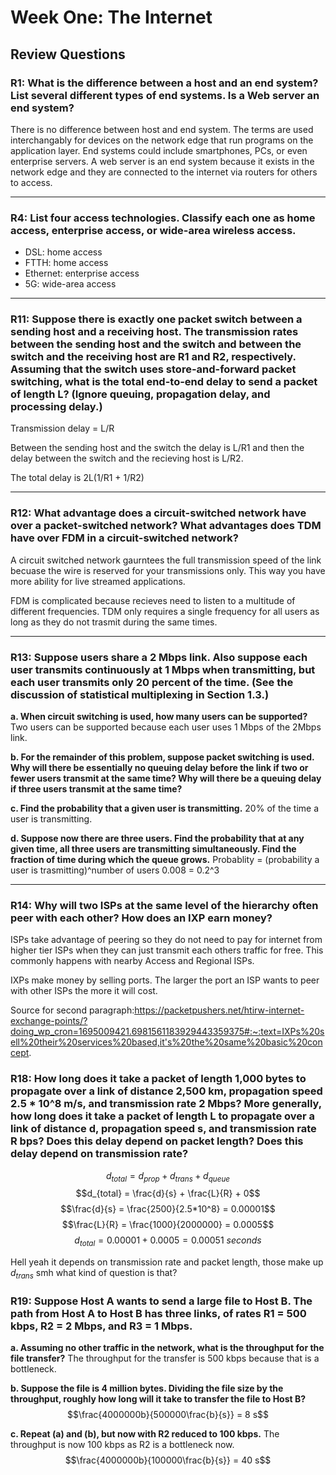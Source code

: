 # Week One: The Internet

## Review Questions

### R1: What is the difference between a host and an end system? List several different types of end systems. Is a Web server an end system?
There is no difference between host and end system. The terms are used interchangably for devices on the network edge that run programs on the application layer. End systems could include smartphones, PCs, or even enterprise servers. A web server is an end system because it exists in the network edge and they are connected to the internet via routers for others to access.
***

### R4: List four access technologies. Classify each one as home access, enterprise access, or wide-area wireless access.

- DSL: home access 
- FTTH: home access
- Ethernet: enterprise access
- 5G: wide-area access
***

### R11: Suppose there is exactly one packet switch between a sending host and a receiving host. The transmission rates between the sending host and the switch and between the switch and the receiving host are R1 and R2, respectively. Assuming that the switch uses store-and-forward packet switching, what is the total end-to-end delay to send a packet of length L? (Ignore queuing, propagation delay, and processing delay.)

Transmission delay = L/R

Between the sending host and the switch the delay is L/R1 and then the delay between the switch and the recieving host is L/R2. 

The total delay is 2L(1/R1 + 1/R2)
***

### R12: What advantage does a circuit-switched network have over a packet-switched network? What advantages does TDM have over FDM in a circuit-switched network?

A circuit switched network gaurntees the full transmission speed of the link becuase the wire is reserved for your transmissions only. This way you have more ability for live streamed applications.

FDM is complicated because recieves need to listen to a multitude of different frequencies. TDM only requires a single frequency for all users as long as they do not trasmit during the same times.
***

### R13: Suppose users share a 2 Mbps link. Also suppose each user transmits continuously at 1 Mbps when transmitting, but each user transmits only 20 percent of the time. (See the discussion of statistical multiplexing in Section 1.3.)

**a. When circuit switching is used, how many users can be supported?**
Two users can be supported because each user uses 1 Mbps of the 2Mbps link.

**b. For the remainder of this problem, suppose packet switching is used. Why will there be essentially no queuing delay before the link if two or fewer users transmit at the same time? Why will there be a queuing delay if three users transmit at the same time?**

**c. Find the probability that a given user is transmitting.**
20% of the time a user is transmitting.

**d. Suppose now there are three users. Find the probability that at any given time, all three users are transmitting simultaneously. Find the fraction of time during which the queue grows.**
Probablity = (probability a user is trasmitting)^number of users
0.008 = 0.2^3
***

### R14: Why will two ISPs at the same level of the hierarchy often peer with each other? How does an IXP earn money?
ISPs take advantage of peering so they do not need to pay for internet from higher tier ISPs when they can just transmit each others traffic for free. This commonly happens with nearby Access and Regional ISPs.

IXPs make money by selling ports. The larger the port an ISP wants to peer with other ISPs the more it will cost.

Source for second paragraph:https://packetpushers.net/htirw-internet-exchange-points/?doing_wp_cron=1695009421.6981561183929443359375#:~:text=IXPs%20sell%20their%20services%20based,it's%20the%20same%20basic%20concept.

### R18: How long does it take a packet of length 1,000 bytes to propagate over a link of distance 2,500 km, propagation speed 2.5 * 10^8 m/s, and transmission rate 2 Mbps? More generally, how long does it take a packet of length L to propagate over a link of distance d, propagation speed s, and transmission rate R bps? Does this delay depend on packet length? Does this delay depend on transmission rate?

$$d_{total} = d_{prop} + d_{trans} + d_{queue}$$
$$d_{total} = \frac{d}{s} + \frac{L}{R} + 0$$
$$\frac{d}{s} = \frac{2500}{2.5*10^8} = 0.00001$$
$$\frac{L}{R} = \frac{1000}{2000000} = 0.0005$$
$$d_{total} = 0.00001 + 0.0005 = 0.00051\ seconds$$

Hell yeah it depends on transmission rate and packet length, those make up $d_{trans}$ smh what kind of question is that?


### R19: Suppose Host A wants to send a large file to Host B. The path from Host A to Host B has three links, of rates R1 = 500 kbps, R2 = 2 Mbps, and R3 = 1 Mbps.

**a. Assuming no other traffic in the network, what is the throughput for the file transfer?**
The throughput for the transfer is 500 kbps because that is a bottleneck.

**b. Suppose the file is 4 million bytes. Dividing the file size by the throughput, roughly how long will it take to transfer the file to Host B?**
$$\frac{4000000b}{500000\frac{b}{s}} = 8 s$$

**c. Repeat (a) and (b), but now with R2 reduced to 100 kbps.**
The throughput is now 100 kbps as R2 is a bottleneck now.
$$\frac{4000000b}{100000\frac{b}{s}} = 40 s$$
